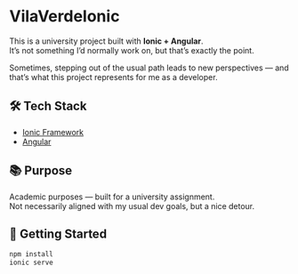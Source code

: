 # VilaVerdeIonic
This is a university project built with **Ionic + Angular**.  
It’s not something I’d normally work on, but that’s exactly the point.

Sometimes, stepping out of the usual path leads to new perspectives — and that’s what this project represents for me as a developer.

## 🛠️ Tech Stack
- [Ionic Framework](https://ionicframework.com/)
- [Angular](https://angular.io/)

## 📚 Purpose
Academic purposes — built for a university assignment.  
Not necessarily aligned with my usual dev goals, but a nice detour.

## 🚀 Getting Started
```bash
npm install
ionic serve

